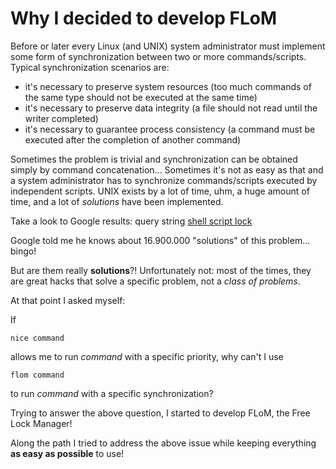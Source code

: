 # Why I decided to develop FLoM

Before or later every Linux (and UNIX) system administrator must implement some form of synchronization between two or more commands/scripts.
Typical synchronization scenarios are:

* it's necessary to preserve system resources (too much commands of the same type should not be executed at the same time)
* it's necessary to preserve data integrity (a file should not read until the writer completed)
* it's necessary to guarantee process consistency (a command must be executed after the completion of another command)

Sometimes the problem is trivial and synchronization can be obtained simply by command concatenation...
Sometimes it's not as easy as that and a system administrator has to synchronize commands/scripts executed by independent scripts. UNIX exists by a lot of time, uhm, a huge amount of time, and a lot of *solutions* have been implemented.

Take a look to Google results: query string [shell script lock](https://www.google.com/#q=shell+script+lock)

Google told me he knows about 16.900.000 "solutions" of this problem... bingo!

But are them really **solutions**?! Unfortunately not: most of the times, they are great hacks that solve a specific problem, not a *class of problems*.

At that point I asked myself:

If
 
    nice command

allows me to run *command* with a specific priority, why can't I use

    flom command

to run *command* with a specific synchronization?    

Trying to answer the above question, I started to develop FLoM, the Free Lock Manager!

Along the path I tried to address the above issue while keeping everything **as easy as possible** to use!
